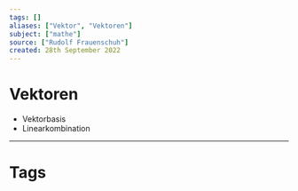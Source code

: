 ```yaml
---
tags: []
aliases: ["Vektor", "Vektoren"]
subject: ["mathe"]
source: ["Rudolf Frauenschuh"]
created: 28th September 2022
---
```


# Vektoren 

- Vektorbasis
- Linearkombination



---

# Tags